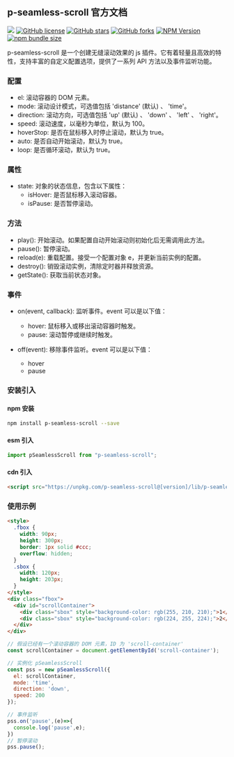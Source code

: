 ## p-seamless-scroll 官方文档

[![](https://img.shields.io/badge/GitHub-E34C26.svg)](https://github.com/pbstar/p-seamless-scroll)
[![GitHub license](https://img.shields.io/github/license/pbstar/p-seamless-scroll?style=flat&color=109BCD)](https://github.com/pbstar/p-seamless-scroll?tab=MIT-1-ov-file#readme)
[![GitHub stars](https://img.shields.io/github/stars/pbstar/p-seamless-scroll?style=flat&color=d48806)](https://github.com/pbstar/p-seamless-scroll/stargazers)
[![GitHub forks](https://img.shields.io/github/forks/pbstar/p-seamless-scroll?style=flat&color=C6538C)](https://github.com/pbstar/p-seamless-scroll/forks)
[![NPM Version](https://img.shields.io/npm/v/p-seamless-scroll?style=flat&color=d4b106)](https://www.npmjs.com/package/p-seamless-scroll)
[![npm bundle size](https://img.shields.io/bundlephobia/min/p-seamless-scroll?style=flat&color=41B883)](https://www.npmjs.com/package/p-seamless-scroll)

p-seamless-scroll 是一个创建无缝滚动效果的 js 插件。它有着轻量且高效的特性，支持丰富的自定义配置选项，提供了一系列 API 方法以及事件监听功能。

### 配置

- el: 滚动容器的 DOM 元素。
- mode: 滚动设计模式，可选值包括 'distance' (默认) 、 'time'。
- direction: 滚动方向，可选值包括 'up' (默认) 、 'down' 、 'left' 、 'right'。
- speed: 滚动速度，以毫秒为单位，默认为 100。
- hoverStop: 是否在鼠标移入时停止滚动，默认为 true。
- auto: 是否自动开始滚动，默认为 true。
- loop: 是否循环滚动，默认为 true。

### 属性

- state: 对象的状态信息，包含以下属性：
  - isHover: 是否鼠标移入滚动容器。
  - isPause: 是否暂停滚动。

### 方法

- play(): 开始滚动。如果配置自动开始滚动则初始化后无需调用此方法。
- pause(): 暂停滚动。
- reload(e): 重载配置。接受一个配置对象 e，并更新当前实例的配置。
- destroy(): 销毁滚动实例，清除定时器并释放资源。
- getState(): 获取当前状态对象。

### 事件

- on(event, callback): 监听事件。event 可以是以下值：
  - hover: 鼠标移入或移出滚动容器时触发。
  - pause: 滚动暂停或继续时触发。

- off(event): 移除事件监听。event 可以是以下值：
  - hover
  - pause

### 安装引入

#### npm 安装

```bash
npm install p-seamless-scroll --save
```

#### esm 引入

```javascript
import pSeamlessScroll from "p-seamless-scroll";
```

#### cdn 引入

```html
<script src="https://unpkg.com/p-seamless-scroll@[version]/lib/p-seamless-scroll.umd.js"></script>
```

### 使用示例

```html
<style>
  .fbox {
    width: 90px;
    height: 300px;
    border: 1px solid #ccc;
    overflow: hidden;
  }
  .sbox {
    width: 120px;
    height: 203px;
  }
</style>
<div class="fbox">
  <div id="scrollContainer">
    <div class="sbox" style="background-color: rgb(255, 210, 210);">1</div>
    <div class="sbox" style="background-color: rgb(224, 255, 224);">2</div>
  </div>
</div>
```

```javascript
// 假设已经有一个滚动容器的 DOM 元素，ID 为 'scroll-container'
const scrollContainer = document.getElementById('scroll-container');

// 实例化 pSeamlessScroll
const pss = new pSeamlessScroll({
  el: scrollContainer,
  mode: 'time',
  direction: 'down',
  speed: 200
});

// 事件监听
pss.on('pause',(e)=>{
  console.log('pause',e);
})
// 暂停滚动
pss.pause();
```
